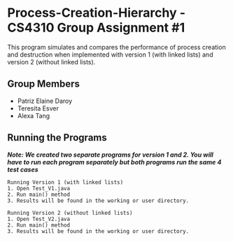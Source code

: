 # Process-Creation-Hierarchy - CS4310 Group Assignment #1
This program simulates and compares the performance of process creation and destruction when implemented with version 1 (with linked lists) and version 2 (without linked lists).

## Group Members
- Patriz Elaine Daroy
- Teresita Esver
- Alexa Tang

## Running the Programs
***Note: We created two separate programs for version 1 and 2. You will have to run each program separately but both programs run the same 4 test cases***

```
Running Version 1 (with linked lists)
1. Open Test_V1.java
2. Run main() method
3. Results will be found in the working or user directory.
```
```
Running Version 2 (without linked lists)
1. Open Test_V2.java
2. Run main() method
3. Results will be found in the working or user directory.
```
